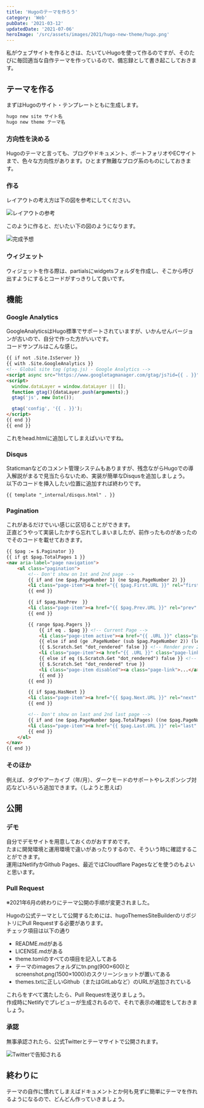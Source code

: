 ```yaml
---
title: 'Hugoのテーマを作ろう'
category: 'Web'
pubDate: '2021-03-12'
updatedDate: '2021-07-06'
heroImage: '/src/assets/images/2021/hugo-new-theme/hugo.png'
---
```


私がウェブサイトを作るときは、たいていHugoを使って作るのですが、そのたびに毎回適当な自作テーマを作っているので、備忘録として書き起こしておきます。

## テーマを作る

まずはHugoのサイト・テンプレートともに生成します。

```bash
hugo new site サイト名
hugo new theme テーマ名
```

### 方向性を決める

Hugoのテーマと言っても、ブログやドキュメント、ポートフォリオやECサイトまで、色々な方向性があります。ひとまず無難なブログ系のものにしておきます。

### 作る

レイアウトの考え方は下の図を参考にしてください。

![レイアウトの参考](/src/assets/images/2021/hugo-new-theme/layout.png)

このように作ると、だいたい下の図のようになります。

![完成予想](/src/assets/images/2021/hugo-new-theme/image.png)

### ウィジェット

ウィジェットを作る際は、partialsにwidgetsフォルダを作成し、そこから呼び出すようにするとコードがすっきりして良いです。

## 機能

### Google Analytics

GoogleAnalyticsはHugo標準でサポートされていますが、いかんせんバージョンが古いので、自分で作った方がいいです。  
コードサンプルはこんな感じ。

```html
{{ if not .Site.IsServer }}
{{ with .Site.GoogleAnalytics }}
<!-- Global site tag (gtag.js) - Google Analytics -->
<script async src="https://www.googletagmanager.com/gtag/js?id={{ . }}"></script>
<script>
  window.dataLayer = window.dataLayer || [];
  function gtag(){dataLayer.push(arguments);}
  gtag('js', new Date());

  gtag('config', '{{ . }}');
</script>
{{ end }}
{{ end }}
```

これをhead.htmlに追加してしまえばいいですね。

### Disqus

Staticmanなどのコメント管理システムもありますが、残念ながらHugoでの導入解説がまるで見当たらないため、実装が簡単なDisqusを追加しましょう。  
以下のコードを挿入したい位置に追加すれば終わりです。

```html
{{ template "_internal/disqus.html" . }}
```

### Pagination

これがあるだけでいい感じに区切ることができます。  
正直どうやって実装したかすら忘れてしまいましたが、前作ったものがあったのでそのコードを載せておきます。

```html
{{ $pag := $.Paginator }}
{{ if gt $pag.TotalPages 1 }}
<nav aria-label="page navigation">
    <ul class="pagination">
        <!-- Don't show on 1st and 2nd page -->
        {{ if and (ne $pag.PageNumber 1) (ne $pag.PageNumber 2) }}
        <li class="page-item"><a href="{{ $pag.First.URL }}" rel="first" class="page-link duration-100 bg-white text-blue-600 hover:bg-gray-400 hover:text-blue-700">First</a></li>
        {{ end }}

        {{ if $pag.HasPrev  }}
        <li class="page-item"><a href="{{ $pag.Prev.URL }}" rel="prev" class="page-link duration-100 bg-white text-blue-600 hover:bg-gray-400 hover:text-blue-700">Prev</a></li>
        {{ end }}

        {{ range $pag.Pagers }}
            {{ if eq . $pag }} <!-- Current Page -->
            <li class="page-item active"><a href="{{ .URL }}" class="page-link duration-100 bg-blue-600 border-blue-600 text-white hover:bg-blue-700 hover:border-blue-700">{{ .PageNumber }}</a></li>
            {{ else if and (ge .PageNumber (sub $pag.PageNumber 2)) (le .PageNumber (add $pag.PageNumber 2)) }}
            {{ $.Scratch.Set "dot_rendered" false }} <!-- Render prev 2 page and next 2 pages -->
            <li class="page-item"><a href="{{ .URL }}" class="page-link duration-100 bg-white text-blue-600 hover:bg-gray-400 hover:text-blue-700">{{ .PageNumber }}</a></li>
            {{ else if eq ($.Scratch.Get "dot_rendered") false }} <!-- render skip pages -->
            {{ $.Scratch.Set "dot_rendered" true }}
            <li class="page-item disabled"><a class="page-link">...</a></li>
            {{ end }}
        {{ end }}

        {{ if $pag.HasNext }}
        <li class="page-item"><a href="{{ $pag.Next.URL }}" rel="next" class="page-link duration-100  bg-white text-blue-600 hover:bg-gray-400 hover:text-blue-700">Next</a></li>
        {{ end }}

        <!-- Don't show on last and 2nd last page -->
        {{ if and (ne $pag.PageNumber $pag.TotalPages) ((ne $pag.PageNumber (sub $pag.TotalPages 1))) }}
        <li class="page-item"><a href="{{ $pag.Last.URL }}" rel="last" class="page-link duration-100 bg-white text-blue-600 hover:bg-gray-400 hover:text-blue-700">Last</a></li>
        {{ end }}
    </ul>
</nav>
{{ end }}
```

### そのほか

例えば、タグやアーカイブ（年/月）、ダークモードのサポートやレスポンシブ対応などいろいろ追加できます。（しようと思えば）

## 公開

### デモ

自分でデモサイトを用意しておくのがおすすめです。  
たまに開発環境と運用環境で違いがあったりするので、そういう時に確認することができます。  
運用はNetlifyかGithub Pages、最近ではCloudflare Pagesなどを使うのもよいと思います。

### Pull Request

※2021年6月の終わりにテーマ公開の手順が変更されました。

Hugoの公式テーマとして公開するためには、hugoThemesSiteBuilderのリポジトリにPull Requestする必要があります。  
チェック項目は以下の通り

- README.mdがある
- LICENSE.mdがある
- theme.tomlのすべての項目を記入してある
- テーマのimagesフォルダにtn.png(900×600)とscreenshot.png(1500×1000)のスクリーンショットが置いてある
- themes.txtに正しいGithub（またはGitLabなど）のURLが追加されている

これらをすべて満たしたら、Pull Requestを送りましょう。  
作成時にNetlifyでプレビューが生成されるので、それで表示の確認をしておきましょう。

### 承認

無事承認されたら、公式Twitterとテーマサイトで公開されます。

![Twitterで告知される](/src/assets/images/2021/hugo-new-theme/image-1.png)

## 終わりに

テーマの自作に慣れてしまえばドキュメントとか何も見ずに簡単にテーマを作れるようになるので、どんどん作っていきましょう。
